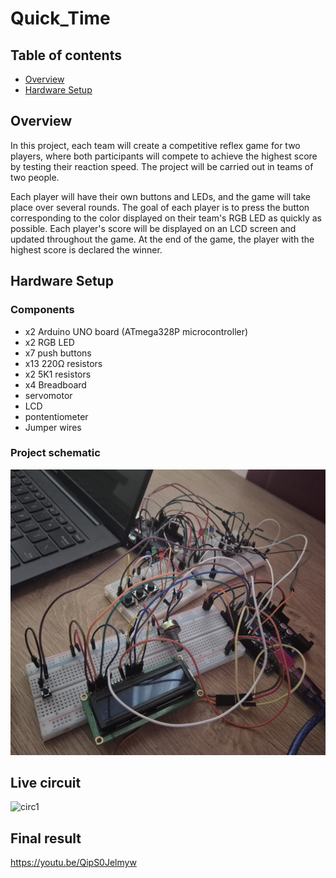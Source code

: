# Quick_Time

## Table of contents
- [Overview](#overview)
- [Hardware Setup](#hardware-setup)


## Overview
In this project, each team will create a competitive reflex game for two players, where both participants will compete to achieve the highest score by testing their reaction speed. The project will be carried out in teams of two people.

Each player will have their own buttons and LEDs, and the game will take place over several rounds. The goal of each player is to press the button corresponding to the color displayed on their team's RGB LED as quickly as possible. Each player's score will be displayed on an LCD screen and updated throughout the game. At the end of the game, the player with the highest score is declared the winner.

## Hardware Setup
### Components
- x2 Arduino UNO board (ATmega328P microcontroller)
- x2 RGB LED 
- x7 push buttons 
- x13 220Ω resistors
- x2 5K1 resistors
- x4 Breadboard
- servomotor
- LCD
- pontentiometer
- Jumper wires

### Project schematic
![Circuit](./time.jpeg)
## Live circuit
![circ1](./poza_circ.jpeg)

## Final result
https://youtu.be/QipS0Jelmyw

